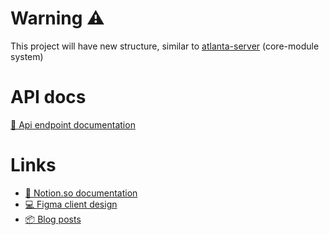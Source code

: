 # Warning ⚠️
This project will have new structure, similar to [atlanta-server](https://github.com/AlekseiKromski/atlanta-server) (core-module system)

# API docs
[🛒 Api endpoint documentation](docs/api.md)

# Links
 - [🚀 Notion.so documentation](https://mirage-freezer-7c9.notion.site/Senet-product-9ebb15967365454bbce0c4d571608bbd)
 - [💻 Figma client design](https://www.figma.com/proto/0yYjpRIHYAyucBSIWP3zAK/senet?page-id=0%3A1&type=design&node-id=1-2&viewport=73%2C289%2C0.23&t=67eA5h4mObD7UFCl-1&scaling=contain&starting-point-node-id=1%3A2&mode=design)
 - [📦 Blog posts](https://blog.alekseikromski.com/6)
